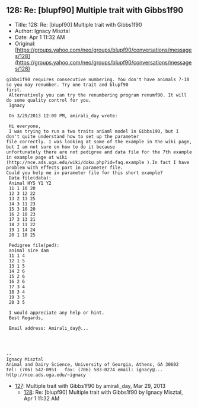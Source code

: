 ## 128: Re: [blupf90] Multiple trait with Gibbs1f90

- Title: 128: Re: [blupf90] Multiple trait with Gibbs1f90
- Author: Ignacy Misztal
- Date: Apr 1 11:32 AM
- Original: [https://groups.yahoo.com/neo/groups/blupf90/conversations/messages/128](https://groups.yahoo.com/neo/groups/blupf90/conversations/messages/128)

```
gibbs1f90 requires consecutive numbering. You don't have animals 7-10 so you may renumber. Try one trait and blupf90
first.
 Alternatively you can try the renumbering program renumf90. It will do some quality control for you.
 Ignacy

 On 3/29/2013 12:09 PM, amirali_day wrote:
 
 Hi everyone,
 I was trying to run a two traits aniaml model in Gibbs190, but I don't quite understand how to set up the parameter
file correctly. I was looking at some of the example in the wiki page, but I am not sure on how to do it because
unfortunately there are not pedigree and data file for the 7th example in example page at wiki
(http://nce.ads.uga.edu/wiki/doku.php?id=faq.example ).In fact I have problem with effects part in parameter file.
Could you help me in parameter file for this short example?
 Data file(data):
 Animal HYS Y1 Y2
 11 1 10 20
 12 3 12 22
 13 2 13 25
 14 3 11 23
 15 3 10 20
 16 2 10 23
 17 3 13 21
 18 2 11 22
 19 1 14 24
 20 1 10 25

 Pedigree file(ped):
 animal sire dam
 11 1 4
 12 1 5
 13 1 5
 14 2 6
 15 2 6
 16 2 6
 17 3 4
 18 3 4
 19 3 5
 20 3 5

 I would appreciate any help or hint.
 Best Regards,

 Email address: Amirali_day@...




-- 
Ignacy Misztal
Animal and Dairy Science, University of Georgia, Athens, GA 30602
tel: (706) 542-0951   fax: (706) 583-0274 email: ignacy@...   
http://nce.ads.uga.edu/~ignacy
```

- [127](0127.md): Multiple trait with Gibbs1f90 by amirali_day, Mar 29, 2013
    - [128](0128.md): Re: [blupf90] Multiple trait with Gibbs1f90 by Ignacy Misztal, Apr 1 11:32 AM
